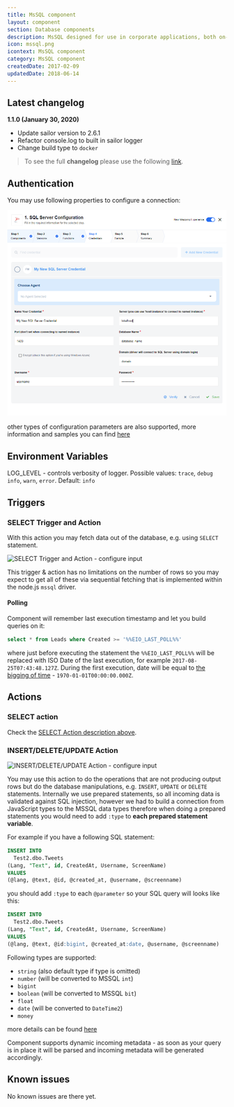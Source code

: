 ```yaml
---
title: MsSQL component
layout: component
section: Database components
description: MsSQL designed for use in corporate applications, both on-premises and in the cloud.
icon: mssql.png
icontext: MsSQL component
category: MsSQL component
createdDate: 2017-02-09
updatedDate: 2018-06-14
---
```


## Latest changelog

**1.1.0 (January 30, 2020)**

* Update sailor version to 2.6.1
* Refactor console.log to built in sailor logger
* Change build type to `docker`

> To see the full **changelog** please use the following [link](/components/mssql/changelog).

## Authentication

You may use following properties to configure a connection:

![Properties to configure a connection](img/mssql-credentials.png)

other types of configuration parameters are also supported, more information and samples you can find [here](https://www.npmjs.com/package/mssql#formats)

## Environment Variables

LOG_LEVEL - controls verbosity of logger. Possible values: `trace`, `debug` `info`, `warn`, `error`. Default: `info`

## Triggers

### SELECT Trigger and Action

With this action you may fetch data out of the database, e.g. using ``SELECT`` statement.

![SELECT Trigger and Action - configure input](https://user-images.githubusercontent.com/56208/29715706-b4930bdc-89a8-11e7-8a0d-969959d26dd6.png)

This trigger & action has no limitations on the number of rows so you may expect to get all of these
via sequential fetching that is implemented within the node.js ``mssql`` driver.

#### Polling

Component will remember last execution timestamp and let you build queries on it:

```sql
select * from Leads where Created >= '%%EIO_LAST_POLL%%'
```

where just before executing the statement the ``%%EIO_LAST_POLL%%`` will be replaced with ISO Date of the last execution, for example ``2017-08-25T07:43:48.127Z``. During the first execution, date will be equal to [the bigging of time](http://www.onthisday.com/date/1970/january/1) - ``1970-01-01T00:00:00.000Z``.

## Actions

### SELECT action

Check the [SELECT Action description above](#select-trigger-and-action).

### INSERT/DELETE/UPDATE Action

![INSERT/DELETE/UPDATE Action - configure input](https://user-images.githubusercontent.com/56208/29715914-9c369ee0-89a9-11e7-89cb-a559f4a8861f.png)

You may use this action to do the operations that are not producing output rows but do the database manipulations,
e.g. ``INSERT``, ``UPDATE`` or ``DELETE`` statements. Internally we use prepared statements, so all incoming data is
validated against SQL injection, however we had to build a connection from JavaScript types to the MSSQL data types
therefore when doing a prepared statements you would need to add ``:type`` to **each prepared statement variable**.

For example if you have a following SQL statement:

```sql
INSERT INTO
  Test2.dbo.Tweets
(Lang, "Text", id, CreatedAt, Username, ScreenName)
VALUES
(@lang, @text, @id, @created_at, @username, @screenname)
```

you should add ``:type`` to each ``@parameter`` so your SQL query will looks like this:

```sql
INSERT INTO
  Test2.dbo.Tweets
(Lang, "Text", id, CreatedAt, Username, ScreenName)
VALUES
(@lang, @text, @id:bigint, @created_at:date, @username, @screenname)
```

Following types are supported:
 * ``string`` (also default type if type is omitted)
 * ``number`` (will be converted to MSSQL ``int``)
 * ``bigint``
 * ``boolean`` (will be converted to MSSQL ``bit``)
 * ``float``
 * ``date`` (will be converted to ``DateTime2``)
 * ``money``

more details can be found [here](https://github.com/elasticio/mssql-component/blob/master/lib/actions/insert.js#L25)

Component supports dynamic incoming metadata - as soon as your query is in place it will be parsed and incoming metadata will be generated accordingly.

## Known issues

No known issues are there yet.
